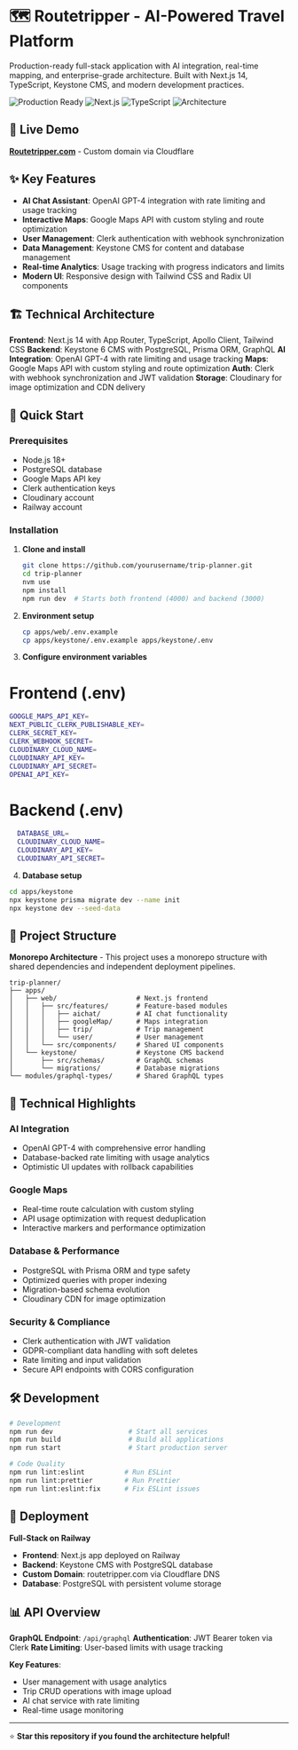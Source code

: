 # 🗺️ Routetripper - AI-Powered Travel Platform

Production-ready full-stack application with AI integration, real-time mapping, and enterprise-grade architecture. Built with Next.js 14, TypeScript, Keystone CMS, and modern development practices.

![Production Ready](https://img.shields.io/badge/Status-Production%20Ready-brightgreen)
![Next.js](https://img.shields.io/badge/Next.js-14.2.23-black)
![TypeScript](https://img.shields.io/badge/TypeScript-5.7.3-blue)
![Architecture](https://img.shields.io/badge/Architecture-Monorepo-orange)

## 🚀 Live Demo

**[Routetripper.com](https://routetripper.com)** - Custom domain via Cloudflare

## ✨ Key Features

- **AI Chat Assistant**: OpenAI GPT-4 integration with rate limiting and usage tracking
- **Interactive Maps**: Google Maps API with custom styling and route optimization
- **User Management**: Clerk authentication with webhook synchronization
- **Data Management**: Keystone CMS for content and database management
- **Real-time Analytics**: Usage tracking with progress indicators and limits
- **Modern UI**: Responsive design with Tailwind CSS and Radix UI components

## 🏗️ Technical Architecture

**Frontend**: Next.js 14 with App Router, TypeScript, Apollo Client, Tailwind CSS
**Backend**: Keystone 6 CMS with PostgreSQL, Prisma ORM, GraphQL
**AI Integration**: OpenAI GPT-4 with rate limiting and usage tracking
**Maps**: Google Maps API with custom styling and route optimization
**Auth**: Clerk with webhook synchronization and JWT validation
**Storage**: Cloudinary for image optimization and CDN delivery

## 🚀 Quick Start

### Prerequisites

- Node.js 18+
- PostgreSQL database
- Google Maps API key
- Clerk authentication keys
- Cloudinary account
- Railway account

### Installation

1. **Clone and install**

   ```bash
   git clone https://github.com/yourusername/trip-planner.git
   cd trip-planner
   nvm use
   npm install
   npm run dev  # Starts both frontend (4000) and backend (3000)
   ```

2. **Environment setup**

   ```bash
   cp apps/web/.env.example
   cp apps/keystone/.env.example apps/keystone/.env
   ```

3. **Configure environment variables**

# Frontend (.env)

```bash
GOOGLE_MAPS_API_KEY=
NEXT_PUBLIC_CLERK_PUBLISHABLE_KEY=
CLERK_SECRET_KEY=
CLERK_WEBHOOK_SECRET=
CLOUDINARY_CLOUD_NAME=
CLOUDINARY_API_KEY=
CLOUDINARY_API_SECRET=
OPENAI_API_KEY=
```

# Backend (.env)

```bash
  DATABASE_URL=
  CLOUDINARY_CLOUD_NAME=
  CLOUDINARY_API_KEY=
  CLOUDINARY_API_SECRET=
```

4. **Database setup**

```bash
cd apps/keystone
npx keystone prisma migrate dev --name init
npx keystone dev --seed-data
```

## 📁 Project Structure

**Monorepo Architecture** - This project uses a monorepo structure with shared dependencies and independent deployment pipelines.

```
trip-planner/
├── apps/
│   ├── web/                    # Next.js frontend
│   │   ├── src/features/       # Feature-based modules
│   │   │   ├── aichat/         # AI chat functionality
│   │   │   ├── googleMap/      # Maps integration
│   │   │   ├── trip/           # Trip management
│   │   │   └── user/           # User management
│   │   └── src/components/     # Shared UI components
│   └── keystone/               # Keystone CMS backend
│       ├── src/schemas/        # GraphQL schemas
│       └── migrations/         # Database migrations
└── modules/graphql-types/      # Shared GraphQL types
```

## 🔧 Technical Highlights

### AI Integration

- OpenAI GPT-4 with comprehensive error handling
- Database-backed rate limiting with usage analytics
- Optimistic UI updates with rollback capabilities

### Google Maps

- Real-time route calculation with custom styling
- API usage optimization with request deduplication
- Interactive markers and performance optimization

### Database & Performance

- PostgreSQL with Prisma ORM and type safety
- Optimized queries with proper indexing
- Migration-based schema evolution
- Cloudinary CDN for image optimization

### Security & Compliance

- Clerk authentication with JWT validation
- GDPR-compliant data handling with soft deletes
- Rate limiting and input validation
- Secure API endpoints with CORS configuration

## 🛠️ Development

```bash
# Development
npm run dev                   # Start all services
npm run build                 # Build all applications
npm run start                 # Start production server

# Code Quality
npm run lint:eslint          # Run ESLint
npm run lint:prettier        # Run Prettier
npm run lint:eslint:fix      # Fix ESLint issues
```

## 🚀 Deployment

**Full-Stack on Railway**

- **Frontend**: Next.js app deployed on Railway
- **Backend**: Keystone CMS with PostgreSQL database
- **Custom Domain**: routetripper.com via Cloudflare DNS
- **Database**: PostgreSQL with persistent volume storage

## 📊 API Overview

**GraphQL Endpoint**: `/api/graphql`
**Authentication**: JWT Bearer token via Clerk
**Rate Limiting**: User-based limits with usage tracking

**Key Features**:

- User management with usage analytics
- Trip CRUD operations with image upload
- AI chat service with rate limiting
- Real-time usage monitoring

<!-- # - **Portfolio**: [Your Portfolio](https://yourportfolio.com) -->

---

⭐ **Star this repository if you found the architecture helpful!**
